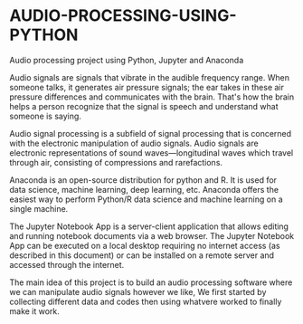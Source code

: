 # AUDIO-PROCESSING-USING-PYTHON
Audio processing project using Python, Jupyter and Anaconda


Audio signals are signals that vibrate in the audible frequency range. When someone talks, it generates air pressure signals; the ear takes in these air pressure differences and communicates with the brain. That's how the brain helps a person recognize that the signal is speech and understand what someone is saying.

Audio signal processing is a subfield of signal processing that is concerned with the electronic manipulation of audio signals. Audio signals are electronic representations of sound waves—longitudinal waves which travel through air, consisting of compressions and rarefactions.

Anaconda is an open-source distribution for python and R. It is used for data science, machine learning, deep learning, etc. Anaconda offers the easiest way to perform Python/R data science and machine learning on a single machine.

The Jupyter Notebook App is a server-client application that allows editing and running notebook documents via a web browser. The Jupyter Notebook App can be executed on a local desktop requiring no internet access (as described in this document) or can be installed on a remote server and accessed through the internet.

The main idea of this project is to build an audio processing software where we can manipulate audio signals however we like, We first started by collecting different data and codes then using whatvere worked to finally make it work.
